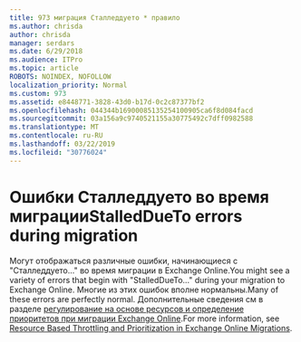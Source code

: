 ```yaml
---
title: 973 миграция Сталледдуето * правило
ms.author: chrisda
author: chrisda
manager: serdars
ms.date: 6/29/2018
ms.audience: ITPro
ms.topic: article
ROBOTS: NOINDEX, NOFOLLOW
localization_priority: Normal
ms.custom: 973
ms.assetid: e8448771-3828-43d0-b17d-0c2c87377bf2
ms.openlocfilehash: 044344b16900085135254100905ca6f8d084facd
ms.sourcegitcommit: 03a156a9c9740521155a30775492c7dff0982588
ms.translationtype: MT
ms.contentlocale: ru-RU
ms.lasthandoff: 03/22/2019
ms.locfileid: "30776024"
---
```

# <a name="stalleddueto-errors-during-migration"></a><span data-ttu-id="a9899-102">Ошибки Сталледдуето во время миграции</span><span class="sxs-lookup"><span data-stu-id="a9899-102">StalledDueTo errors during migration</span></span>

<span data-ttu-id="a9899-103">Могут отображаться различные ошибки, начинающиеся с "Сталледдуето..." во время миграции в Exchange Online.</span><span class="sxs-lookup"><span data-stu-id="a9899-103">You might see a variety of errors that begin with "StalledDueTo…" during your migration to Exchange Online.</span></span> <span data-ttu-id="a9899-104">Многие из этих ошибок вполне нормальны.</span><span class="sxs-lookup"><span data-stu-id="a9899-104">Many of these errors are perfectly normal.</span></span> <span data-ttu-id="a9899-105">Дополнительные сведения см в разделе [регулирование на основе ресурсов и определение приоритетов при миграции Exchange Online](https://blogs.technet.microsoft.com/exchange/2018/06/25/resource-based-throttling-and-prioritization-in-exchange-online-migrations/).</span><span class="sxs-lookup"><span data-stu-id="a9899-105">For more information, see [Resource Based Throttling and Prioritization in Exchange Online Migrations](https://blogs.technet.microsoft.com/exchange/2018/06/25/resource-based-throttling-and-prioritization-in-exchange-online-migrations/).</span></span>
  

